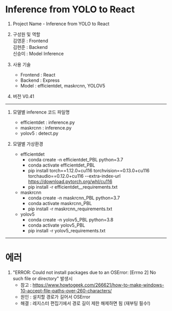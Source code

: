 # Inference from YOLO to React

1. Project Name - Inference from YOLO to React

2. 구성원 및 역할   
    김영훈 : Frontend   
    김현준 : Backend    
    신승미 : Model Inference

3. 사용 기술    
    * Frontend : React
    * Backend : Express
    * Model : efficientdet, maskrcnn, YOLOV5

4. 버전 V0.41

--------------------------------------------------------
1. 모델별 inference 코드 파일명
    - efficientdet : inference.py
    - maskrcnn : inference.py
    - yolov5 : detect.py

2. 모델별 가상환경
    - efficientdet
        - conda create -n efficientdet_PBL python=3.7
        - conda activate efficientdet_PBL
        - pip install torch==1.12.0+cu116 torchvision==0.13.0+cu116 torchaudio==0.12.0+cu116 --extra-index-url https://download.pytorch.org/whl/cu116
        - pip install -r efficientdet__requirements.txt
    - maskrcnn
        - conda create -n maskrcnn_PBL python=3.7
        - conda activate maskrcnn_PBL
        - pip install -r maskrcnn_requirements.txt
    - yolov5
        - conda create -n yolov5_PBL python=3.8
        - conda activate yolov5_PBL
        - pip install -r yolov5_requirements.txt

--------------------------------------------------------
# 에러
1. "ERROR: Could not install packages due to an OSError: [Errno 2] No such file or directory" 발생시
    - 참고 : https://www.howtogeek.com/266621/how-to-make-windows-10-accept-file-paths-over-260-characters/
    - 원인 : 설치할 경로가 길어서 OSError
    - 해결 : 레지스터 편집기에서 경로 길이 제한 해제하면 됨 (재부팅 필수!)